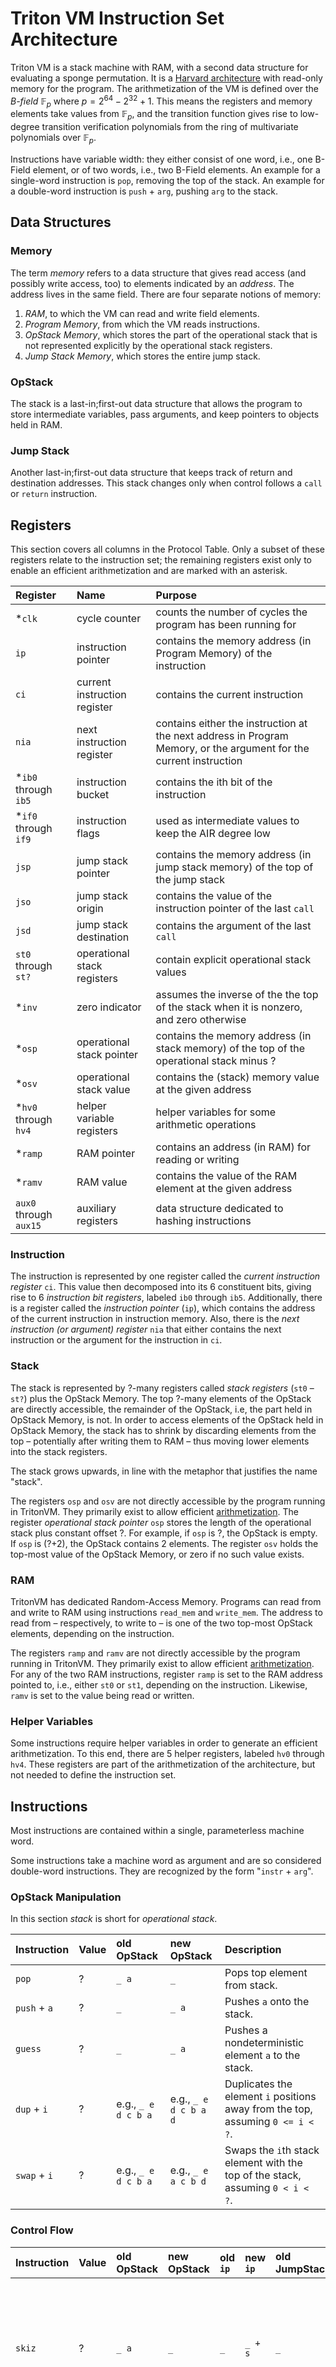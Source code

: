 # Triton VM Instruction Set Architecture

Triton VM is a stack machine with RAM, with a second data structure for evaluating a sponge permutation.
It is a [Harvard architecture](https://en.wikipedia.org/wiki/Harvard_architecture) with read-only memory for the program.
The arithmetization of the VM is defined over the *B-field* $\mathbb{F}_p$ where $p=2^{64}-2^{32}+1$.
This means the registers and memory elements take values from $\mathbb{F}_p$, and the transition function gives rise to low-degree transition verification polynomials from the ring of multivariate polynomials over $\mathbb{F}_p$.

Instructions have variable width:
they either consist of one word, i.e., one B-Field element, or of two words, i.e., two B-Field elements.
An example for a single-word instruction is `pop`, removing the top of the stack.
An example for a double-word instruction is `push` + `arg`, pushing `arg` to the stack.

## Data Structures

### Memory
The term *memory* refers to a data structure that gives read access (and possibly write access, too) to elements indicated by an *address*.
The address lives in the same field.
There are four separate notions of memory:
1. *RAM*, to which the VM can read and write field elements.
2. *Program Memory*, from which the VM reads instructions.
3. *OpStack Memory*, which stores the part of the operational stack that is not represented explicitly by the operational stack registers.
4. *Jump Stack Memory*, which stores the entire jump stack.

### OpStack
The stack is a last-in;first-out data structure that allows the program to store intermediate variables, pass arguments, and keep pointers to objects held in RAM.

### Jump Stack
Another last-in;first-out data structure that keeps track of return and destination addresses.
This stack changes only when control follows a `call` or `return` instruction.

## Registers

This section covers all columns in the Protocol Table.
Only a subset of these registers relate to the instruction set;
the remaining registers exist only to enable an efficient arithmetization and are marked with an asterisk.

| Register               | Name                         | Purpose                                                                                                            |
|:-----------------------|:-----------------------------|:-------------------------------------------------------------------------------------------------------------------|
| *`clk`                 | cycle counter                | counts the number of cycles the program has been running for                                                       |
| `ip`                   | instruction pointer          | contains the memory address (in Program Memory) of the instruction                                                 |
| `ci`                   | current instruction register | contains the current instruction                                                                                   |
| `nia`                  | next instruction register    | contains either the instruction at the next address in Program Memory, or the argument for the current instruction |
| *`ib0` through `ib5`   | instruction bucket           | contains the ith bit of the instruction                                                                            |
| *`if0` through `if9`   | instruction flags            | used as intermediate values to keep the AIR degree low                                                             |
| `jsp`                  | jump stack pointer           | contains the memory address (in jump stack memory) of the top of the jump stack                                    |
| `jso`                  | jump stack origin            | contains the value of the instruction pointer of the last `call`                                                   |
| `jsd`                  | jump stack destination       | contains the argument of the last `call`                                                                           |
| `st0` through `st?`    | operational stack registers  | contain explicit operational stack values                                                                          |
| *`inv`                 | zero indicator               | assumes the inverse of the the top of the stack when it is nonzero, and zero otherwise                             |
| *`osp`                 | operational stack pointer    | contains the memory address (in stack memory) of the top of the operational stack minus ?                          |
| *`osv`                 | operational stack value      | contains the (stack) memory value at the given address                                                             |
| *`hv0` through `hv4`   | helper variable registers    | helper variables for some arithmetic operations                                                                    |
| *`ramp`                | RAM pointer                  | contains an address (in RAM) for reading or writing                                                                |
| *`ramv`                | RAM value                    | contains the value of the RAM element at the given address                                                         |
| `aux0` through `aux15` | auxiliary registers          | data structure dedicated to hashing instructions                                                                   |

### Instruction

The instruction is represented by one register called the *current instruction register* `ci`.
This value then decomposed into its 6 constituent bits, giving rise to 6 *instruction bit registers*, labeled `ib0` through `ib5`.
Additionally, there is a register called the *instruction pointer* (`ip`), which contains the address of the current instruction in instruction memory.
Also, there is the *next instruction (or argument) register* `nia` that either contains the next instruction or the argument for the instruction in `ci`.

### Stack

The stack is represented by ?-many registers called *stack registers* (`st0` – `st?`) plus the OpStack Memory.
The top ?-many elements of the OpStack are directly accessible, the remainder of the OpStack, i.e, the part held in OpStack Memory, is not.
In order to access elements of the OpStack held in OpStack Memory, the stack has to shrink by discarding elements from the top – potentially after writing them to RAM – thus moving lower elements into the stack registers.

The stack grows upwards, in line with the metaphor that justifies the name "stack".

The registers `osp` and `osv` are not directly accessible by the program running in TritonVM.
They primarily exist to allow efficient [arithmetization](arithmetization.md).
The register _operational stack pointer_ `osp` stores the length of the operational stack plus constant offset ?.
For example, if `osp` is ?, the OpStack is empty.
If `osp` is (?+2), the OpStack contains 2 elements.
The register `osv` holds the top-most value of the OpStack Memory, or zero if no such value exists.

### RAM

TritonVM has dedicated Random-Access Memory.
Programs can read from and write to RAM using instructions `read_mem` and `write_mem`.
The address to read from – respectively, to write to – is one of the two top-most OpStack elements, depending on the instruction.

The registers `ramp` and `ramv` are not directly accessible by the program running in TritonVM.
They primarily exist to allow efficient [arithmetization](arithmetization.md).
For any of the two RAM instructions, register `ramp` is set to the RAM address pointed to, i.e., either `st0` or `st1`, depending on the instruction.
Likewise, `ramv` is set to the value being read or written.

### Helper Variables

Some instructions require helper variables in order to generate an efficient arithmetization.
To this end, there are 5 helper registers, labeled `hv0` through `hv4`.
These registers are part of the arithmetization of the architecture, but not needed to define the instruction set.

## Instructions

Most instructions are contained within a single, parameterless machine word.

Some instructions take a machine word as argument and are so considered double-word instructions.
They are recognized by the form "`instr` + `arg`".

### OpStack Manipulation

In this section *stack* is short for *operational stack*.

| Instruction  | Value | old OpStack         | new OpStack           | Description                                                                    |
|:-------------|:------|:--------------------|:----------------------|:-------------------------------------------------------------------------------|
| `pop`        | ?     | `_ a`               | `_`                   | Pops top element from stack.                                                   |
| `push` + `a` | ?     | `_`                 | `_ a`                 | Pushes `a` onto the stack.                                                     |
| `guess`      | ?     | `_`                 | `_ a`                 | Pushes a nondeterministic element `a` to the stack.                            |
| `dup`  + `i` | ?     | e.g., `_ e d c b a` | e.g., `_ e d c b a d` | Duplicates the element `i` positions away from the top, assuming `0 <= i < ?`. |
| `swap` + `i` | ?     | e.g., `_ e d c b a` | e.g., `_ e a c b d`   | Swaps the `i`th stack element with the top of the stack, assuming `0 < i < ?`. |

### Control Flow

| Instruction  | Value | old OpStack | new OpStack | old `ip` | new `ip`     | old JumpStack | new JumpStack | Description                                                                                                                 |
|:-------------|:------|:------------|:------------|:---------|:-------------|:--------------|:--------------|:----------------------------------------------------------------------------------------------------------------------------|
| `skiz`       | ?     | `_ a`       | `_`         | `_`      | `_ + s`      | `_`           | `_`           | Skip next instruction if `a` is zero. `s` ∈ {1, 2, 3} depends on `a` and whether or not next instruction takes an argument. |
| `call` + `d` | ?     | `_`         | `_`         | `o`      | `d`          | `_`           | `_ (o+2, d)`  | Push `(o+2,d)` to the jump stack, and jump to absolute address `d`                                                          |
| `return`     | ?     | `_`         | `_`         | `_`      | `o`          | `_ (o, d)`    | `_`           | Pop one pair off the jump stack and jump to that pair's return address (which is the first element).                        |
| `recurse`    | ?     | `_`         | `_`         | `_`      | `d`          | `_ (o, d)`    | `_ (o, d)`    | Peek at the top pair of the jump stack and jump to that pair's destination address (which is the second element).           |
| `assert`     | ?     | `_ a`       | `_`         | `_`      | `_ + 1` or 💥 | `_`           | `_`           | Pops `a` if `a == 1`, else crashes the virtual machine.                                                                     |
| `halt`       | 0     | `_`         | `_`         | `_`      | `_ + 1`      | `_`           | `_`           | Solves the halting problem (if the instruction is reached). Indicates graceful shutdown of the VM.                          |

### Memory Access

| Instruction | Value | old OpStack | new OpStack | old `ramp` | new `ramp` | old `ramv` | new `ramv` | Description                                                                          |
|:------------|:------|:------------|:------------|:-----------|:-----------|:-----------|:-----------|:-------------------------------------------------------------------------------------|
| `read_mem`  | ?     | `_ p`       | `_ p v`     | `_`        | `p`        | `_`        | `v`        | Reads value `v` from RAM at location `p` and pushes the read element to the opstack. |
| `write_mem` | ?     | `_ p v`     | `_ p`       | `_`        | `p`        | `_`        | `v`        | Writes value `v` to RAM at the location `p` and pops the top of the opstack.         |

### Auxiliary Register Instructions

| Instruction      | Value | old OpStack | new OpStack   | old `aux`   | new `aux`                | Description                                                                                                                      |
|:-----------------|:------|:------------|:--------------|:------------|:-------------------------|:---------------------------------------------------------------------------------------------------------------------------------|
| `xlix`           | ?     | `_`         | `_`           | `_`         | `xlix(_)`                | Applies the Rescue-XLIX permutation to the auxiliary registers.                                                                  |
| `clearall`       | ?     | `_`         | `_`           | `_`         | `0000000000000000`       | Sets all auxiliary registers to zero.                                                                                            |
| `squeeze` + `i`  | ?     | `_`         | `_ v`         | `…v…`       | `…v…`                    | Pushes to the stack the `i`th auxiliary register. Assumes `0 <= i < 16`.                                                         |
| `absorb`  + `i`  | ?     | `_ a`       | `_`           | `…v…`       | `…(v+a)…`                | Pops the top off the stack and adds it into the `i`th auxiliary register. Assumes `0 <= i < 16`.                                 |
| `guess_sibling`  | ?     | `_ i`       | `_ (i div 2)` | `fedcba__…` | e.g., `zyxwvufedcba0000` | Helps traversing a Merkle tree during authentication path verification. See extended description below.                          |
| `compare_digest` | ?     | `_`         | `_ a`         | `fedcba__…` | `fedcba__…`              | Compare `aux0` through `aux5` (i.e., `fedcba`) to `st0` through `st5` and put the comparison's result `a ∈ {0, 1}` on the stack. |

The instruction `guess_sibling` works as follows.
The value at the top of the stack `i` is taken as the leaf index for a Merkle tree that is claimed to include data whose digest is the content of auxiliary registers `aux0` through `aux5`, i.e., `fedcba`.
The sibling digest of `fedcba` is `zyxwvu` and is guessed non-deterministically, i.e., filled in by the VM's execution environment.
The least-significant bit of `i` indicates whether `fedcba` is the digest of a left leaf or a right leaf of the Merkle tree's base level.
Depending on this least-significant bit of `i`, `guess_sibling` either
1. does not change registers `aux0` through `aux5` and moves `zyxwvu` into registers `aux6` through `aux11`, or
2. moves `fedcba` into registers `aux6` through `aux11` and moves `zyxwvu` into registers `aux0` through `aux5`.
In both cases, auxiliary registers `aux12` through `aux15` are set to 0.
The top of the operational stack is modified by shifting `i` by 1 bit to the right, i.e., dropping the least-significant bit.
In conjunction with instruction `xlix` and `compare_digest`, the instruction `guess_sibling` allows to efficiently verify a Merkle authentication path.

### Arithmetic on Stack

| Instruction | Value | old OpStack     | new OpStack     | Description                                                                                                                                                           |
|:------------|:------|:----------------|:----------------|:----------------------------------------------------------------------------------------------------------------------------------------------------------------------|
| `add`       | ?     | `_ b a`         | `_ c`           | Computes the sum (`c`) of the top two elements of the stack (`b` and `a`) over the field.                                                                             |
| `mul`       | ?     | `_ b a`         | `_ c`           | Computes the product (`c`) of the top two elements of the stack (`b` and `a`) over the field.                                                                         |
| `invert`    | ?     | `_ a`           | `_ b`           | Computes the multiplicative inverse (over the field) of the top of the stack. Crashes the VM if the top of the stack is 0.                                            |
| `split`     | ?     | `_ a`           | `_ lo hi`       | Decomposes the top of the stack into the lower 32 bits and the upper 32 bits.                                                                                         |
| `eq`        | ?     | `_ b a`         | `_ (b == a)`    | Tests the top two stack elements for equality.                                                                                                                        |
| `lt`        | ?     | `_ b a`         | `_ (b < a)`     | Tests if the one-from top element is less than the top element on the stack, assuming both are 32-bit integers.                                                       |
| `and`       | ?     | `_ b a`         | `_ (b and a)`   | Computes the bitwise-and of the top two stack elements, assuming both are 32-bit integers.                                                                            |
| `xor`       | ?     | `_ b a`         | `_ (b xor a)`   | Computes the bitwise-xor of the top two stack elements, assuming both are 32-bit integers.                                                                            |
| `reverse`   | ?     | `_ a`           | `_ b`           | Reverses the bit expansion of the top stack element, assuming it is a 32-bit integer.                                                                                 |
| `div`       | ?     | `_ n d`         | `_ q r`         | Computes division with remainder of the top two stack elements, assuming both arguments are unsigned 32-bit integers. The result satisfies `n == d·q + r`and `r < d`. |
| `xxadd`     | ?     | `_ z y x b c a` | `_ z y x w v u` | Adds the two extension field elements encoded by field elements `z y x` and `b c a`, overwriting the top-most extension field element with the result.                |
| `xxmul`     | ?     | `_ z y x b c a` | `_ z y x w v u` | Multiplies the two extension field elements encoded by field elements `z y x` and `b c a`, overwriting the top-most extension field element with the result.          |
| `xinv`      | ?     | `_ z y x`       | `_ w v u`       | Inverts the extension field element encoded by field elements `z y x` in-place. Crashes the VM if the extension field element is 0.                                   |
| `xbmul`     | ?     | `_ z y x a`     | `_ w v u`       | Scalar multiplication of the extension field element encoded by field elements `z y x` with field element `a`. Overwrites `z y x` with the result.                    |

### Input/Output

| Instruction | Value | old OpStack | new OpStack | Description                                                             |
|:------------|:------|:------------|:------------|:------------------------------------------------------------------------|
| `read_io`   | ?     | `_`         | `_ a`       | Reads a B-Field element from standard input and pushes it to the stack. |
| `write_io`  | ?     | `_ a`       | `_`         | Pops `a` from the stack and writes it to standard output.               |
